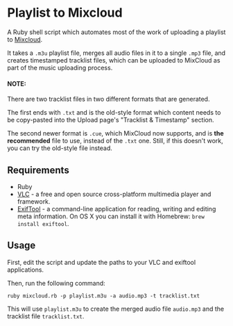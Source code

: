 # Playlist to Mixcloud

A Ruby shell script which automates most of the work of uploading a playlist to [Mixcloud](http://www.mixcloud.com).

It takes a `.m3u` playlist file, merges all audio files in it to a single `.mp3` file, and creates timestamped tracklist files, which can be uploaded to MixCloud as part of the music uploading process.

#### NOTE:

There are two tracklist files in two different formats that are generated.

The first ends with `.txt` and is the old-style format which content needs to be copy-pasted into the Upload page's "Tracklist & Timestamp" section.

The second newer format is `.cue`, which MixCloud now supports, and is **the recommended** file to use, instead of the `.txt` one. Still, if this doesn't work, you can try the old-style file instead.

## Requirements

* Ruby
* [VLC](http://www.videolan.org/) - a free and open source cross-platform multimedia player and framework.
* [ExifTool](http://www.sno.phy.queensu.ca/~phil/exiftool/) - a command-line application for reading, writing and editing meta information. On OS X you can install it with Homebrew: `brew install exiftool`.

## Usage

First, edit the script and update the paths to your VLC and exiftool applications.

Then, run the following command:

`ruby mixcloud.rb -p playlist.m3u -a audio.mp3 -t tracklist.txt`

This will use `playlist.m3u` to create the merged audio file `audio.mp3` and the tracklist file `tracklist.txt`.
